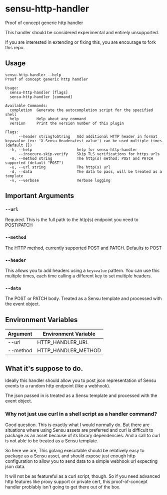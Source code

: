 # sensu-http-handler
Proof of concept generic http handler

This handler should be considered experimental and entirely unsupported.

If you are interested in extending or fixing this, you are encourage to fork this repo.


## Usage
```
sensu-http-handler --help
Proof of concept generic http handler

Usage:
  sensu-http-handler [flags]
  sensu-http-handler [command]

Available Commands:
  completion  Generate the autocompletion script for the specified shell
  help        Help about any command
  version     Print the version number of this plugin

Flags:
      --header stringToString   Add additional HTTP header in format key=value (ex: 'X-Sensu-Header=test value') can be used multiple times (default [])
  -h, --help                    help for sensu-http-handler
      --insecure-skip-verify    Skip TLS verifications for https urls
  -m, --method string           The http(s) method: POST and PATCH supported (default "POST")
  -u, --url string              The http(s) url
  -d, --data                    The data to pass, will be treated as a template
  -v, --verbose                 Verbose logging

```

## Important Arguments

### `--url`
Required. This is the full path to the http(s) endpoint you need to POST/PATCH

### `--method`
The HTTP method, currently supported POST and PATCH. Defaults to POST

### `--header`
This allows you to add headers using a `key=value` pattern. You can use this multiple times, each time calling a different key to set multiple headers.

### `--data`
The POST or PATCH body. Treated as a Sensu template and processed with the event object.


## Environment Variables
|Argument   |Environment Variable |
|-----------|---------------------|
|--url      |HTTP_HANDLER_URL     |
|--method   |HTTP_HANDLER_METHOD  |


## What it's suppose to do.
Ideally this handler should allow you to post json representation of Sensu events to a random http endpoint (like a webhook).

The json passed in is treated as a Sensu template and processed with the event object.

### Why not just use curl in a shell script as a handler command?

Good question.  This is exactly what I would normally do. 
But there are situations where using Sensu assets are preferred and curl is difficult to package as an asset because of its library dependencies. And a call to curl is not able to be treated as a Sensu template.

So here we are, This golang executable should be relatively easy to package as a Sensu asset, and should expose just enough http configuration to allow you to send data to a simple webhook url expecting json data.

It will not be as featureful as a curl script, though. So if you need advanced http features like proxy support or private cert, this proof-of-concept handler problably isn't going to get there out of the box.
